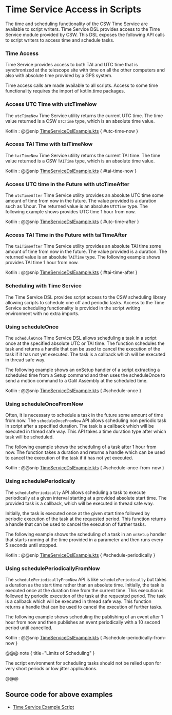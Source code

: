 # Time Service Access in Scripts

The time and scheduling functionality of the CSW Time Service are available to script writers. Time Service DSL provides access to the 
Time Service module provided by CSW. This DSL exposes the following API calls to script writers to access time and schedule tasks.

### Time Access

Time Service provides access to both TAI and UTC time that is synchronized at the telescope site with time on all the other computers
and also with absolute time provided by a GPS system.

Time access calls are made available to all scripts. Access to some time functionality requires the import of kotlin.time packages. 

### Access UTC Time with utcTimeNow

The `utcTimeNow` Time Service utility returns the current UTC time. The time value returned is a CSW `UTCTime` type, which is an absolute time value.

Kotlin
:   @@snip [TimeServiceDslExample.kts](../../../../../../../examples/src/main/kotlin/esw/ocs/scripts/examples/paradox/TimeServiceDslExample.kts) { #utc-time-now }

### Access TAI Time with taiTimeNow

The `taiTimeNow` Time Service utility returns the current TAI time. The time value returned is a CSW `TAITime` type, which is an absolute time value.

Kotlin
:   @@snip [TimeServiceDslExample.kts](../../../../../../../examples/src/main/kotlin/esw/ocs/scripts/examples/paradox/TimeServiceDslExample.kts) { #tai-time-now }

### Access UTC time in the Future with utcTimeAfter

The `utcTimeAfter` Time Service utility provides an absolute UTC time some amount of time from now in the future. The value
provided is a duration such as 1.hour. The returned value is an absolute `UTCTime` type. The following example shows provides UTC time 1 hour from now.

Kotlin
:   @@snip [TimeServiceDslExample.kts](../../../../../../../examples/src/main/kotlin/esw/ocs/scripts/examples/paradox/TimeServiceDslExample.kts) { #utc-time-after }

### Access TAI Time in the Future with taiTimeAfter

The `taiTimeAfter` Time Service utility provides an absolute TAI time some amount of time from now in the future. The value
provided is a duration. The returned value is an absolute `TAITime` type. The following example shows provides TAI time 1 hour from now.

Kotlin
:   @@snip [TimeServiceDslExample.kts](../../../../../../../examples/src/main/kotlin/esw/ocs/scripts/examples/paradox/TimeServiceDslExample.kts) { #tai-time-after }

### Scheduling with Time Service

The Time Service DSL provides script access to the CSW scheduling library allowing scripts to schedule one off and periodic tasks.
Access to the Time Service scheduling functionality is provided in the script writing environment with no extra imports.

### Using scheduleOnce

The `scheduleOnce` Time Service DSL allows scheduling a task in a script once at the specified absolute UTC or TAI time. The function schedules the task and 
returns a handle that can be used to cancel the execution of the task if it has not yet executed. 
The task is a callback which will be executed in thread safe way.

The following example shows an onSetup handler of a script extracting a scheduled time from a Setup command and then uses
 the scheduleOnce to send a motion command to a Galil Assembly at the scheduled time.

Kotlin
:   @@snip [TimeServiceDslExample.kts](../../../../../../../examples/src/main/kotlin/esw/ocs/scripts/examples/paradox/TimeServiceDslExample.kts) { #schedule-once }

### Using scheduleOnceFromNow

Often, it is necessary to schedule a task in the future some amount of time from now.
The `scheduleOnceFromNow` API allows scheduling non periodic task in script after a specified duration. The task is a callback which will be 
executed in thread safe way. This API takes a time duration type after which task will be scheduled.

The following example shows the scheduling of a task after 1 hour from now. The function takes a duration and returns a handle 
which can be used to cancel the execution of the task if it has not yet executed.

Kotlin
:   @@snip [TimeServiceDslExample.kts](../../../../../../../examples/src/main/kotlin/esw/ocs/scripts/examples/paradox/TimeServiceDslExample.kts) { #schedule-once-from-now }

### Using schedulePeriodically

The `schedulePeriodically` API allows scheduling a task to execute periodically at a given interval starting at a provided absolute start time. 
The provided task is a callback, which will be executed in thread safe way.

Initially, the task is executed once at the given start time followed by periodic execution of the task at the requested period. 
This function returns a handle that can be used to cancel the execution of further tasks.

The following example shows the scheduling of a task in an `onSetup` handler that starts running at the time provided in a parameter and
then runs every 5 seconds until stopped. 

Kotlin
:   @@snip [TimeServiceDslExample.kts](../../../../../../../examples/src/main/kotlin/esw/ocs/scripts/examples/paradox/TimeServiceDslExample.kts) { #schedule-periodically }

### Using schedulePeriodicallyFromNow

The `schedulePeriodicallyFromNow` API is like `schedulePeriodically` but takes a duration as the start time rather than an absolute time. 
Initially, the task is executed once at the duration time from the current time. This execution is followed by periodic execution of the task at the requested period. 
The task is a callback which will be executed in thread safe way. This function returns a handle that can be used to cancel the execution of further tasks.

The following example shows scheduling the publishing of an event after 1 hour from now and then publishes an event periodically with a 10 second period
until cancelled. 

Kotlin
:   @@snip [TimeServiceDslExample.kts](../../../../../../../examples/src/main/kotlin/esw/ocs/scripts/examples/paradox/TimeServiceDslExample.kts) { #schedule-periodically-from-now }

@@@ note { title="Limits of Scheduling" }

The script environment for scheduling tasks should not be relied upon for very short periods or low jitter applications.  

@@@

## Source code for above examples

* [Time Service Example Script]($github.base_url$/examples/src/main/kotlin/esw/ocs/scripts/examples/paradox/TimeServiceDslExample.kts)
